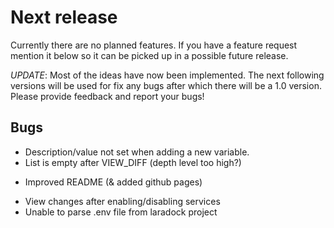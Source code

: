 # Next release

Currently there are no planned features. If you have a feature request mention
it below so it can be picked up in a possible future release.

*UPDATE*:
Most of the ideas have now been implemented. The next following
versions will be used for fix any bugs after which there will be a 1.0 version.
Please provide feedback and report your bugs!

## Bugs
- Description/value not set when adding a new variable.
- List is empty after VIEW_DIFF (depth level too high?)
+ Improved README (& added github pages)
- View changes after enabling/disabling services
- Unable to parse .env file from laradock project
